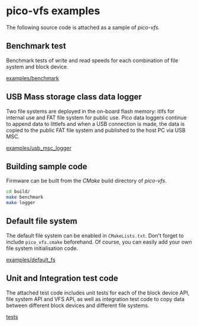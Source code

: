 # pico-vfs examples

The following source code is attached as a sample of _pico-vfs_.

## Benchmark test

Benchmark tests of write and read speeds for each combination of file system and block device.

[examples/benchmark](examples/benchmark/)

## USB Mass storage class data logger

Two file systems are deployed in the on-board flash memory: itlfs for internal use and FAT file system for public use.
Pico data loggers continue to append data to littlefs and when a USB connection is made, the data is copied to the public FAT file system and published to the host PC via USB MSC.

[examples/usb\_msc\_logger](examples/usb_msc_logger/)

## Building sample code

Firmware can be built from the _CMake_ build directory of _pico-vfs_.

```bash
cd build/
make benchmark
make logger
```

## Default file system

The default file system can be enabled in `CMakeLists.txt`. Don't forget to include `pico_vfs.cmake` beforehand. Of course, you can easily add your own file system initialisation code.

[examples/default\_fs](examples/default_fs/)

## Unit and Integration test code

The attached test code includes unit tests for each of the block device API, file system API and VFS API, as well as integration test code to copy data between different block devices and different file systems.

[tests](tests/)
